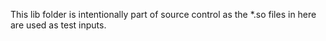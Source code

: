 This lib folder is intentionally part of source control as the *.so files in here are used as test inputs.